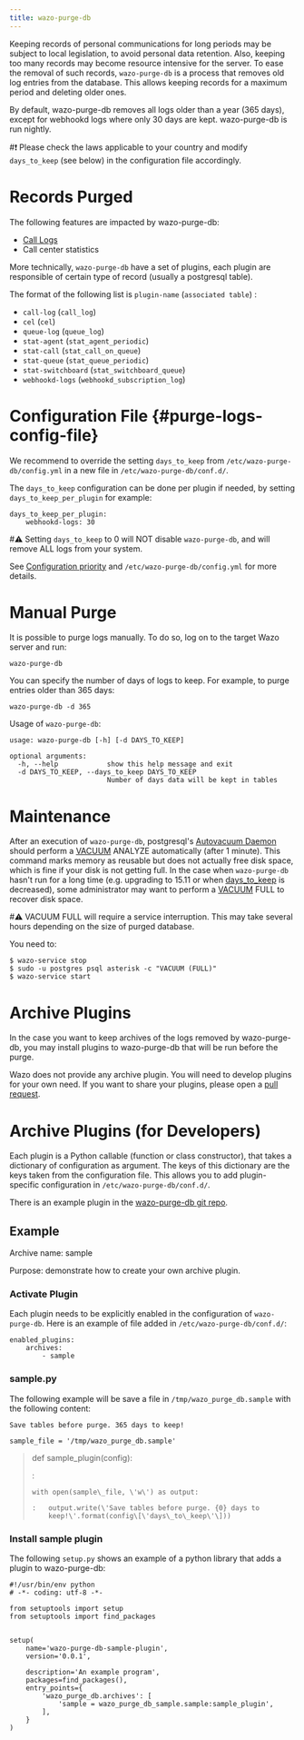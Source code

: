 ```yaml
---
title: wazo-purge-db
---
```


Keeping records of personal communications for long periods may be subject to local legislation, to
avoid personal data retention. Also, keeping too many records may become resource intensive for the
server. To ease the removal of such records, `wazo-purge-db` is a process that removes old log
entries from the database. This allows keeping records for a maximum period and deleting older ones.

By default, wazo-purge-db removes all logs older than a year (365 days), except for webhookd logs
where only 30 days are kept. wazo-purge-db is run nightly.

#:exclamation: Please check the laws applicable to your country and modify `days_to_keep` (see
below) in the configuration file accordingly.

# Records Purged

The following features are impacted by wazo-purge-db:

- [Call Logs](/uc-doc/administration/call_logs)
- Call center statistics

More technically, `wazo-purge-db` have a set of plugins, each plugin are responsible of certain type
of record (usually a postgresql table).

The format of the following list is `plugin-name` (`associated table`) :

- `call-log` (`call_log`)
- `cel` (`cel`)
- `queue-log` (`queue_log`)
- `stat-agent` (`stat_agent_periodic`)
- `stat-call` (`stat_call_on_queue`)
- `stat-queue` (`stat_queue_periodic`)
- `stat-switchboard` (`stat_switchboard_queue`)
- `webhookd-logs` (`webhookd_subscription_log`)

# Configuration File {#purge-logs-config-file}

We recommend to override the setting `days_to_keep` from `/etc/wazo-purge-db/config.yml` in a new
file in `/etc/wazo-purge-db/conf.d/`.

The `days_to_keep` configuration can be done per plugin if needed, by setting
`days_to_keep_per_plugin` for example:

    days_to_keep_per_plugin:
        webhookd-logs: 30

#:warning: Setting `days_to_keep` to 0 will NOT disable `wazo-purge-db`, and will remove ALL logs
from your system.

See [Configuration priority](/uc-doc/system/configuration_files#configuration-priority) and
`/etc/wazo-purge-db/config.yml` for more details.

# Manual Purge

It is possible to purge logs manually. To do so, log on to the target Wazo server and run:

    wazo-purge-db

You can specify the number of days of logs to keep. For example, to purge entries older than 365
days:

    wazo-purge-db -d 365

Usage of `wazo-purge-db`:

    usage: wazo-purge-db [-h] [-d DAYS_TO_KEEP]

    optional arguments:
      -h, --help            show this help message and exit
      -d DAYS_TO_KEEP, --days_to_keep DAYS_TO_KEEP
                            Number of days data will be kept in tables

# Maintenance

After an execution of `wazo-purge-db`, postgresql\'s
[Autovacuum Daemon](https://www.postgresql.org/docs/11/static/routine-vacuuming.html#AUTOVACUUM)
should perform a [VACUUM](https://www.postgresql.org/docs/11/static/sql-vacuum.html) ANALYZE
automatically (after 1 minute). This command marks memory as reusable but does not actually free
disk space, which is fine if your disk is not getting full. In the case when `wazo-purge-db` hasn\'t
run for a long time (e.g. upgrading to 15.11 or when
[days_to_keep](/uc-doc/system/purge_logs#purge-logs-config-file) is decreased), some administrator
may want to perform a [VACUUM](https://www.postgresql.org/docs/11/static/sql-vacuum.html) FULL to
recover disk space.

#:warning: VACUUM FULL will require a service interruption. This may take several hours depending on
the size of purged database.

You need to:

    $ wazo-service stop
    $ sudo -u postgres psql asterisk -c "VACUUM (FULL)"
    $ wazo-service start

# Archive Plugins

In the case you want to keep archives of the logs removed by wazo-purge-db, you may install plugins
to wazo-purge-db that will be run before the purge.

Wazo does not provide any archive plugin. You will need to develop plugins for your own need. If you
want to share your plugins, please open a
[pull request](https://github.com/wazo-platform/wazo-purge-db/pulls).

# Archive Plugins (for Developers)

Each plugin is a Python callable (function or class constructor), that takes a dictionary of
configuration as argument. The keys of this dictionary are the keys taken from the configuration
file. This allows you to add plugin-specific configuration in `/etc/wazo-purge-db/conf.d/`.

There is an example plugin in the
[wazo-purge-db git repo](https://github.com/wazo-platform/wazo-purge-db/tree/master/contribs).

## Example

Archive name: sample

Purpose: demonstrate how to create your own archive plugin.

### Activate Plugin

Each plugin needs to be explicitly enabled in the configuration of `wazo-purge-db`. Here is an
example of file added in `/etc/wazo-purge-db/conf.d/`:

```{.sourceCode .yaml}
enabled_plugins:
    archives:
        - sample
```

### sample.py

The following example will be save a file in `/tmp/wazo_purge_db.sample` with the following content:

    Save tables before purge. 365 days to keep!

```{.sourceCode .python}
sample_file = '/tmp/wazo_purge_db.sample'
```

> def sample_plugin(config):
>
> :
>
>     with open(sample\_file, \'w\') as output:
>
>     :   output.write(\'Save tables before purge. {0} days to
>         keep!\'.format(config\[\'days\_to\_keep\'\]))

### Install sample plugin

The following `setup.py` shows an example of a python library that adds a plugin to wazo-purge-db:

```{.sourceCode .python}
#!/usr/bin/env python
# -*- coding: utf-8 -*-

from setuptools import setup
from setuptools import find_packages


setup(
    name='wazo-purge-db-sample-plugin',
    version='0.0.1',

    description='An example program',
    packages=find_packages(),
    entry_points={
        'wazo_purge_db.archives': [
            'sample = wazo_purge_db_sample.sample:sample_plugin',
        ],
    }
)
```
